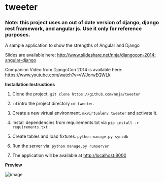 tweeter
=======

### **Note:** this project uses an out of date version of django, django rest framework, and angular js. Use it only for reference purposes.

A sample application to show the strengths of Angular and Django

Slides are available here: http://www.slideshare.net/nnja/djangocon-2014-angular-django

Companion Video from DjangoCon 2014 is available here: https://www.youtube.com/watch?v=vWJorwEQWLk

**Installation Instructions**

1. Clone the project. `git clone https://github.com/nnja/tweeter`

1. `cd` intro the project directory `cd tweeter`.

1. Create a new virtual environment. `mkvirtualenv tweeter` and activate it.

1. Install dependencies from requirements.txt via `pip install -r requirements.txt`

1. Create tables and load fixtures. `python manage.py syncdb`

1. Run the server via: `python manage.py runserver`

1. The application will be available at <a href="http://localhost:8000" target="_blank">http://localhost:8000</a>

**Preview**

![image](https://cloud.githubusercontent.com/assets/2030983/6646639/a1c16aa0-c98c-11e4-8d34-579480882dbd.png)
